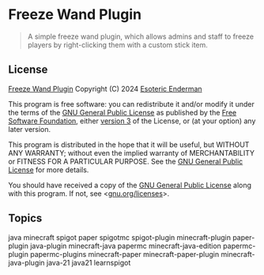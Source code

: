 # Freeze Wand Plugin

> A simple freeze wand plugin, which allows admins and staff to freeze players by right-clicking them with a custom stick item.

## License

[Freeze Wand Plugin](./) Copyright (C) 2024 [Esoteric Enderman](https://enderman.dev)

This program is free software: you can redistribute it and/or modify it under the terms of the [GNU General Public License](./LICENSE) as published by the [Free Software Foundation](https://www.fsf.org/), either [version 3](./LICENSE) of the License, or (at your option) any later version.

This program is distributed in the hope that it will be useful, but WITHOUT ANY WARRANTY; without even the implied warranty of MERCHANTABILITY or FITNESS FOR A PARTICULAR PURPOSE. See the [GNU General Public License](./LICENSE) for more details.

You should have received a copy of the [GNU General Public License](./LICENSE) along with this program. If not, see <[gnu.org/licenses](https://www.gnu.org/licenses/)>.

## Topics

java minecraft spigot paper spigotmc spigot-plugin minecraft-plugin paper-plugin java-plugin minecraft-java papermc minecraft-java-edition papermc-plugin papermc-plugins minecraft-paper minecraft-paper-plugin minecraft-java-plugin java-21 java21 learnspigot
